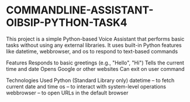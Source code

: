 # COMMANDLINE-ASSISTANT-OIBSIP-PYTHON-TASK4
This project is a simple Python-based Voice Assistant that performs basic tasks without using any external libraries. It uses built-in Python features like datetime, webbrowser, and os to respond to text-based commands 

Features
Responds to basic greetings (e.g., "Hello", "Hi")
Tells the current time and date
Opens Google or other websites
Can exit on user command

Technologies Used
Python (Standard Library only)
datetime – to fetch current date and time
os – to interact with system-level operations
webbrowser – to open URLs in the default browser
